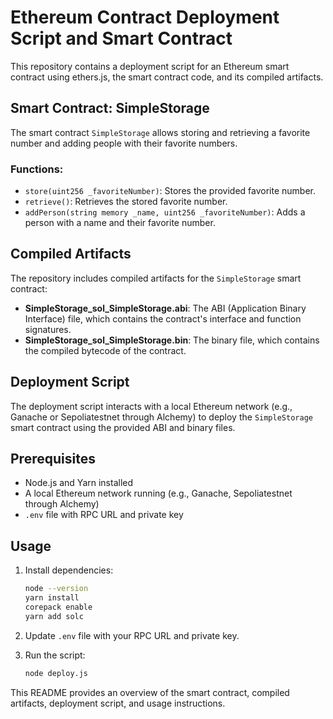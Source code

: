 # Ethereum Contract Deployment Script and Smart Contract

This repository contains a deployment script for an Ethereum smart contract using ethers.js, the smart contract code, and its compiled artifacts.

## Smart Contract: SimpleStorage

The smart contract `SimpleStorage` allows storing and retrieving a favorite number and adding people with their favorite numbers.

### Functions:

- `store(uint256 _favoriteNumber)`: Stores the provided favorite number.
- `retrieve()`: Retrieves the stored favorite number.
- `addPerson(string memory _name, uint256 _favoriteNumber)`: Adds a person with a name and their favorite number.

## Compiled Artifacts

The repository includes compiled artifacts for the `SimpleStorage` smart contract:

- **SimpleStorage_sol_SimpleStorage.abi**: The ABI (Application Binary Interface) file, which contains the contract's interface and function signatures.
- **SimpleStorage_sol_SimpleStorage.bin**: The binary file, which contains the compiled bytecode of the contract.

## Deployment Script

The deployment script interacts with a local Ethereum network (e.g., Ganache or Sepoliatestnet through Alchemy) to deploy the `SimpleStorage` smart contract using the provided ABI and binary files.

## Prerequisites

- Node.js and Yarn installed
- A local Ethereum network running (e.g., Ganache, Sepoliatestnet through Alchemy)
- `.env` file with RPC URL and private key

## Usage

1. Install dependencies:

    ```bash
    node --version
    yarn install
    corepack enable
    yarn add solc
    
    
    ```

2. Update `.env` file with your RPC URL and private key.

3. Run the script:

    ```bash
    node deploy.js
    ```

This README provides an overview of the smart contract, compiled artifacts, deployment script, and usage instructions.
